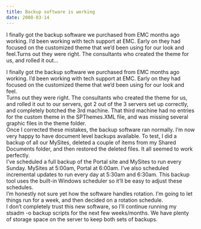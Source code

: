 ```yaml
---
title: Backup software is working
date: 2008-03-14
---
```


I finally got the backup software we purchased from EMC months ago working. I’d been working with tech support at EMC. Early on they had focused on the customized theme that we’d been using for our look and feel.Turns out they were right. The consultants who created the theme for us, and rolled it out…


<!-- end -->

I finally got the backup software we purchased from EMC months ago working. I’d been working with tech support at EMC. Early on they had focused on the customized theme that we’d been using for our look and feel.  
Turns out they were right. The consultants who created the theme for us, and rolled it out to our servers, got 2 out of the 3 servers set up correctly, and completely botched the 3rd machine. That third machine had no entries for the custom theme in the SPThemes.XML file, and was missing several graphic files in the theme folder.  
Once I corrected these mistakes, the backup software ran normally. I’m now very happy to have document level backups available. To test, I did a backup of all our MySites, deleted a couple of items from my Shared Documents folder, and then restored the deleted files. It all seemed to work perfectly.  
I’ve scheduled a full backup of the Portal site and MySites to run every Sunday. MySites at 5:00am, Portal at 6:00am. I’ve also scheduled incremental updates to run every day at 5:30am and 6:30am. This backup tool uses the built-in Windows scheduler so it’ll be easy to adjust these schedules.  
I’m honestly not sure yet how the software handles rotation. I’m going to let things run for a week, and then decided on a rotation schedule.  
I don’t completely trust this new software, so I’ll continue running my stsadm -o backup scripts for the next few weeks/months. We have plenty of storage space on the server to keep both sets of backups.

